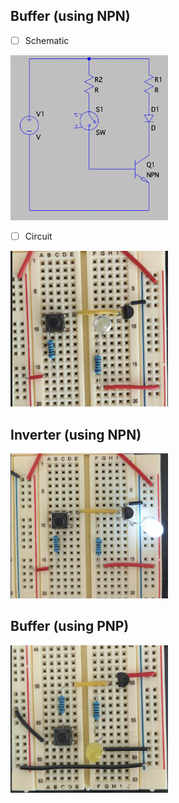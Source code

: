 


## Buffer (using NPN)

- [ ] Schematic

<img src=images/npn1.png width='50%' height='50%' > </img>

- [ ] Circuit

<img src=images/npn_circuit.png width='50%' height='50%' > </img>

## Inverter (using NPN)

<img src=images/npn_circuit2.png width='50%' height='50%' > </img>

## Buffer (using PNP)

<img src=images/pnp_circuit.png width='50%' height='50%' > </img>

